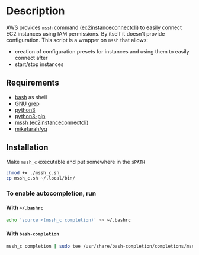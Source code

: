 # Description

AWS provides `mssh` command ([ec2instanceconnectcli](https://pypi.org/project/ec2instanceconnectcli/)) to easily connect EC2 instances using IAM permissions. By itself it doesn't provide configuration. This script is a wrapper on `mssh` that allows:

- creation of configuration presets for instances and using them to easily connect after
- start/stop instances

## Requirements

- [bash](https://www.gnu.org/software/bash/) as shell
- [GNU grep](https://www.gnu.org/software/grep/manual/grep.html)
- [python3](https://www.python.org/)
- [python3-pip](https://github.com/pypa/pip)
- [mssh (ec2instanceconnectcli)](https://pypi.org/project/ec2instanceconnectcli/)
- [mikefarah/yq](https://github.com/mikefarah/yq)

## Installation

Make `mssh_c` executable and put somewhere in the `$PATH`

```bash
chmod +x ./mssh_c.sh
cp mssh_c.sh ~/.local/bin/
```

### To enable autocompletion, run

#### With `~/.bashrc`

```bash
echo 'source <(mssh_c completion)' >> ~/.bashrc
```

#### With `bash-completion`

```bash
mssh_c completion | sudo tee /usr/share/bash-completion/completions/mssh_c
```
